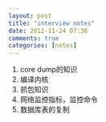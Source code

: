 ```yaml
---
layout: post
title: "interview notes"
date: 2012-11-24 07:38
comments: true
categories: [notes]
---
```

1. core dump的知识
2. 编译内核
3. 抓包知识
4. 网络监控指标，监控命令
5. 数据库表的复制

